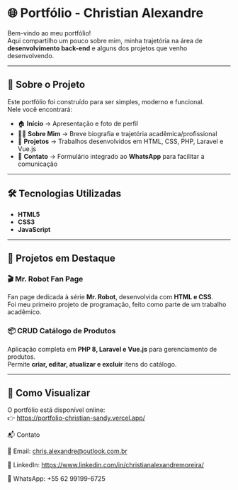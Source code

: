 # 🌐 Portfólio - Christian Alexandre

Bem-vindo ao meu portfólio!  
Aqui compartilho um pouco sobre mim, minha trajetória na área de **desenvolvimento back-end** e alguns dos projetos que venho desenvolvendo.

---

## 🚀 Sobre o Projeto

Este portfólio foi construído para ser simples, moderno e funcional.  
Nele você encontrará:

- 🏠 **Início** → Apresentação e foto de perfil  
- 👨‍💻 **Sobre Mim** → Breve biografia e trajetória acadêmica/profissional  
- 📂 **Projetos** → Trabalhos desenvolvidos em HTML, CSS, PHP, Laravel e Vue.js  
- 📱 **Contato** → Formulário integrado ao **WhatsApp** para facilitar a comunicação  

---

## 🛠️ Tecnologias Utilizadas

- **HTML5**  
- **CSS3**  
- **JavaScript**  

---

## 📸 Projetos em Destaque

### 🎬 Mr. Robot Fan Page
Fan page dedicada à série **Mr. Robot**, desenvolvida com **HTML e CSS**.  
Foi meu primeiro projeto de programação, feito como parte de um trabalho acadêmico.

### 📦 CRUD Catálogo de Produtos
Aplicação completa em **PHP 8, Laravel e Vue.js** para gerenciamento de produtos.  
Permite **criar, editar, atualizar e excluir** itens do catálogo.

---

## 🔗 Como Visualizar

O portfólio está disponível online:  
👉 https://portfolio-christian-sandy.vercel.app/

📬 Contato

📧 Email: chris.alexandre@outlook.com.br

💼 LinkedIn: https://www.linkedin.com/in/christianalexandremoreira/

📱 WhatsApp: +55 62 99199-6725
